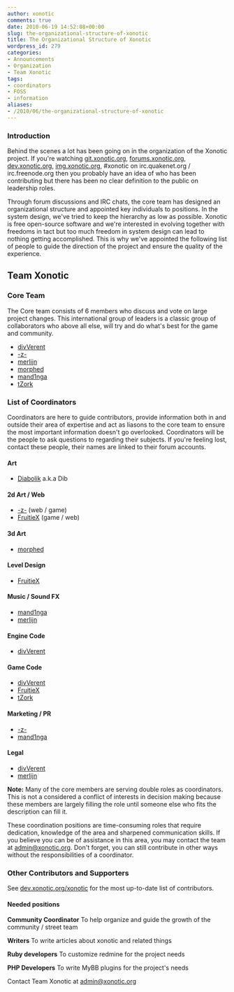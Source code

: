 ```yaml
---
author: xonotic
comments: true
date: 2010-06-19 14:52:08+00:00
slug: the-organizational-structure-of-xonotic
title: The Organizational Structure of Xonotic
wordpress_id: 279
categories:
- Announcements
- Organization
- Team Xonotic
tags:
- coordinators
- FOSS
- information
aliases:
- /2010/06/the-organizational-structure-of-xonotic
---
```


### Introduction

Behind the scenes a lot has been going on in the organization of the Xonotic project.  If you're watching [git.xonotic.org](http://git.xonotic.org), [forums.xonotic.org](http://forums.xonotic.org), [dev.xonotic.org](http://dev.xonotic.org), [img.xonotic.org](http://img.xonotic.org), #xonotic on irc.quakenet.org / irc.freenode.org then you probably have an idea of who has been contributing but there has been no clear definition to the public on leadership roles.

Through forum discussions and IRC chats, the core team has designed an organizational structure and appointed key individuals to positions. In the system design, we've tried to keep the hierarchy as low as possible.  Xonotic is free open-source software and we're interested in evolving together with freedoms in tact but too much freedom in system design can lead to nothing getting accomplished.  This is why we've appointed the following list of people to guide the direction of the project and ensure the quality of the experience.

## Team Xonotic

### Core Team

The Core team consists of 6 members who discuss and vote on large project changes.  This international group of leaders is a classic group of collaborators who above all else, will try and do what's best for the game and community.

  * [divVerent](http://forums.xonotic.org/member.php?action=profile&uid;=4)
  * [-z-](http://forums.xonotic.org/member.php?action=profile&uid;=1)
  * [merlijn](http://forums.xonotic.org/member.php?action=profile&uid;=34)
  * [morphed](http://forums.xonotic.org/member.php?action=profile&uid;=8)
  * [mand1nga](http://forums.xonotic.org/member.php?action=profile&uid;=13)
  * [tZork](http://forums.xonotic.org/member.php?action=profile&uid;=39)

### List of Coordinators

Coordinators are here to guide contributors, provide information both in and outside their area of expertise and act as liasons to the core team to ensure the most important information doesn't go overlooked.  Coordinators will be the people to ask questions to regarding their subjects.  If you're feeling lost, contact these people, their names are linked to their forum accounts.

#### Art

  * [Diabolik](http://forums.xonotic.org/member.php?action=profile&uid;=14) a.k.a Dib

#### 2d Art / Web

  * [-z-](http://forums.xonotic.org/member.php?action=profile&uid;=1) (web / game)
  * [FruitieX](http://forums.xonotic.org/member.php?action=profile&uid;=29) (game / web)

#### 3d Art

  * [morphed](http://forums.xonotic.org/member.php?action=profile&uid;=8)

#### Level Design

  * [FruitieX](http://forums.xonotic.org/member.php?action=profile&uid;=29)

#### Music / Sound FX

  * [mand1nga](http://forums.xonotic.org/member.php?action=profile&uid;=13)
  * [merlijn](http://forums.xonotic.org/member.php?action=profile&uid;=34)

#### Engine Code

  * [divVerent](http://forums.xonotic.org/member.php?action=profile&uid;=4)

#### Game Code

  * [divVerent](http://forums.xonotic.org/member.php?action=profile&uid;=4)
  * [FruitieX](http://forums.xonotic.org/member.php?action=profile&uid;=29)
  * [tZork](http://forums.xonotic.org/member.php?action=profile&uid;=39)

#### Marketing / PR

  * [-z-](http://forums.xonotic.org/member.php?action=profile&uid;=1)
  * [mand1nga](http://forums.xonotic.org/member.php?action=profile&uid;=13)

#### Legal

  * [divVerent](http://forums.xonotic.org/member.php?action=profile&uid;=4)
  * [merlijn](http://forums.xonotic.org/member.php?action=profile&uid;=34)

**Note:** Many of the core members are serving double roles as coordinators.  This is not a considered a conflict of interests in decision making because these members are largely filling the role until someone else who fits the description can fill it.

These coordination positions are time-consuming roles that require dedication, knowledge of the area and sharpened communication skills.  If you believe you can be of assistance in this area, you may contact the team at [admin@xonotic.org](mailto:admin@xonotic.org).  Don't forget, you can still contribute in other ways without the responsibilities of a coordinator.

### Other Contributors and Supporters

See [dev.xonotic.org/xonotic](http://dev.xonotic.org/projects/xonotic) for the most up-to-date list of contributors.

#### Needed positions

**Community Coordinator**
To help organize and guide the growth of the community / street team

**Writers**
To write articles about xonotic and related things

**Ruby developers**
To customize redmine for the project needs

**PHP Developers**
To write MyBB plugins for the project's needs

Contact Team Xonotic at [admin@xonotic.org](mailto:admin@xonotic.org)
